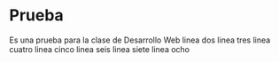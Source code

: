 # Prueba
Es una prueba para la clase de Desarrollo Web
linea dos
linea tres
linea cuatro
linea cinco
linea seis
linea siete
linea ocho
